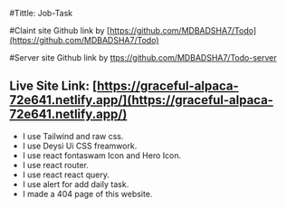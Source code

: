 #Tittle: Job-Task

#Claint site Github link by [https://github.com/MDBADSHA7/Todo](https://github.com/MDBADSHA7/Todo)

#Server site Github link by [ttps://github.com/MDBADSHA7/Todo-server](ttps://github.com/MDBADSHA7/Todo-server)

## Live Site Link: [https://graceful-alpaca-72e641.netlify.app/](https://graceful-alpaca-72e641.netlify.app/)

* I use Tailwind and raw css.
* I use Deysi Ui CSS freamwork.
* I use react fontaswam Icon and Hero Icon.
* I use react router.
* I use react react query.
* I use alert for add daily task.
* I made a 404 page of this website.
